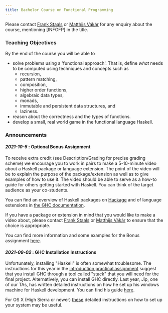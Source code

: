 ```yaml
---
title: Bachelor Course on Functional Programming
---
```


Please contact <a href="mailto:F.Staals@uu.nl">Frank Staals</a> or <a
href="mailto:m.i.l.vakar@uu.nl">Matthijs Vákár</a> for any enquiry
about the course, mentioning [INFOFP] in the title.

### Teaching Objectives

By the end of the course you will be able to

* solve problems using a 'functional approach'. That is, define *what*
  needs to be computed using techniques and concepts such as
    - recursion,
    - pattern matching,
    - composition,
    - higher order functions,
    - algebraic data types,
    - monads,
    - immutable and persistent data structures, and
    - laziness.
* reason about the correctness and the types of functions.
* develop a small, real world game in the functional language Haskell.

### Announcements
<!-- #### *2019-10-11*: Bonus Assignment information
A gentle reminder that proposals for the bonus assignments should be
submitted to <a href="mailto:F.Staals@uu.nl">Frank Staals</a>
  or <a href="mailto:m.i.l.vakar@uu.nl">Matthijs Vákár</a> before
**before 12 October 2019**. The final video should be submitted
**before Sun 10 Nov 23:59**.



<!-- #### *2019-09-27* : Extra point-free style exercises 

  One of you requested some extra exercises to practice programming in point-free style.
  You can find a list of expressions to translate into point-free form [here](practicals/pointfree.hs). Solutions to these exercises can be found [here](practicals/pointfree_solutions.hs). -->

<!-- #### *2019-09-26* : Extra type inference exercises 

  Jip, one of our TAs', has compiled a document with extra exercises to practice type inference questions. You can find his
  exercises [here](practicals/type-inference-exercises.pdf). -->



#### *2021-10-5* : Optional Bonus Assignment

  To receive extra credit (see Description/Grading for precise grading scheme)
  we encourage you to work in pairs to make a 5-10-minute video about a Haskell package or language
  extension. The point of the video will be to explain the purpose of the package/extension as well
  as to give examples of how to use it. The video should be able to serve as a how-to guide
  for others getting started with Haskell. You can think of the target audience as your co-students. 
  
  You can find an overview of Haskell packages on <a href="http://hackage.haskell.org/">Hackage</a>
  and of language extensions in <a href="http://downloads.haskell.org/~ghc/latest/docs/html/users_guide/exts.html"> the GHC documentation</a>.

  If you have a package or extension in mind that you would like to
  make a video about, please contact <a href="mailto:F.Staals@uu.nl">Frank Staals</a>
  or <a href="mailto:m.i.l.vakar@uu.nl">Matthijs Vákár</a> to ensure that the choice is 
  appropriate.

  You can find more information and some examples for the Bonus
  assignment [here](optional.html).



<!-- #### *2020-09-29* : Mid-term exam moved -->

<!--   The mid-term exam has been moved to be on Tuesday 6 October, 8:30-10:30. Please note that this means that there will be a lecture and exercise class on Thursday 1 October. There will not be a lab session on 6 October. -->


#### *2021-09-02* : GHC Installation Instructions

  Unfortunately, installing "Haskell" is often somewhat
  troublesome. The instructions for this year in the [introduction
  practical assignment](practicals/Assignment0.pdf) suggest that you
  install GHC through a tool called "stack" that you will need for the
  final project. Alternatively, you can install GHC directly. Last
  year, Jip, one of our TAs, has written detailed instructions on how
  he set up his windows machine for Haskell development. You can find
  his guide [here](practicals/windows_instructions.pdf).

  For OS X (High Sierra or newer)
  [these](https://medium.com/@dogwith1eye/setting-up-haskell-in-vs-code-on-macos-d2cc1ce9f60a)
  detailed instructions on how to set up your system may be useful.
